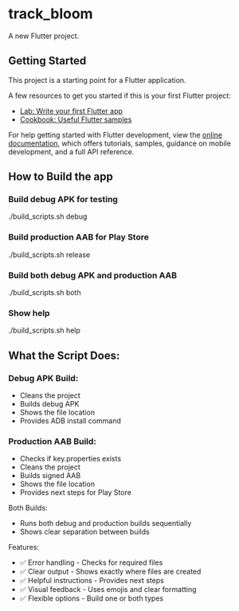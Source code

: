 # track_bloom

A new Flutter project.

## Getting Started

This project is a starting point for a Flutter application.

A few resources to get you started if this is your first Flutter project:

- [Lab: Write your first Flutter app](https://docs.flutter.dev/get-started/codelab)
- [Cookbook: Useful Flutter samples](https://docs.flutter.dev/cookbook)

For help getting started with Flutter development, view the
[online documentation](https://docs.flutter.dev/), which offers tutorials,
samples, guidance on mobile development, and a full API reference.


## How to Build the app
### Build debug APK for testing
./build_scripts.sh debug

### Build production AAB for Play Store
./build_scripts.sh release

### Build both debug APK and production AAB
./build_scripts.sh both

### Show help
./build_scripts.sh help


## What the Script Does:
### Debug APK Build:
- Cleans the project
- Builds debug APK
- Shows the file location
- Provides ADB install command

### Production AAB Build:
- Checks if key.properties exists
- Cleans the project
- Builds signed AAB
- Shows the file location
- Provides next steps for Play Store

Both Builds:
- Runs both debug and production builds sequentially
- Shows clear separation between builds

Features:
- ✅ Error handling - Checks for required files
- ✅ Clear output - Shows exactly where files are created
- ✅ Helpful instructions - Provides next steps
- ✅ Visual feedback - Uses emojis and clear formatting
- ✅ Flexible options - Build one or both types